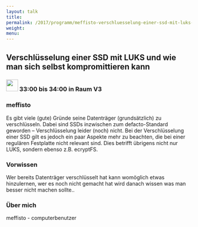```yaml
---
layout: talk
title:
permalink: /2017/programm/meffisto-verschluesselung-einer-ssd-mit-luks-und-wie-man-sich-selbst-kompromittieren-kann/
weight:
menu:
---
```

## Verschlüsselung einer SSD mit LUKS und wie man sich selbst kompromittieren kann

### <img height = "32" src="../../../images/lightning.svg"> 33:00 bis 34:00 in Raum V3

### meffisto

Es gibt viele (gute) Gründe seine Datenträger (grundsätzlich) zu verschlüsseln. Dabei sind SSDs inzwischen zum defacto-Standard geworden – Verschlüsselung leider (noch) nicht. Bei der Verschlüsselung einer SSD gilt es jedoch ein paar Aspekte mehr zu beachten, die bei einer regulären Festplatte nicht relevant sind. Dies betrifft übrigens nicht nur LUKS, sondern ebenso z.B. ecryptFS.

### Vorwissen

Wer bereits Datenträger verschlüsselt hat kann womöglich etwas hinzulernen, wer es noch nicht gemacht hat wird danach wissen was man besser nicht machen sollte..

### Über mich

meffisto - computerbenutzer

